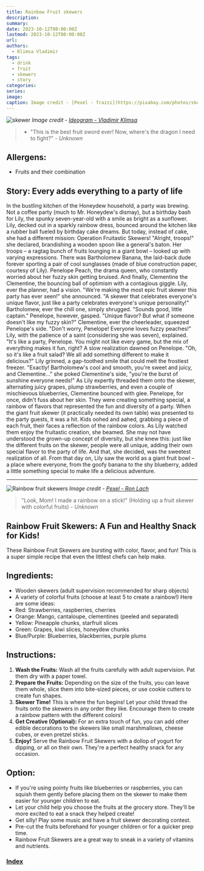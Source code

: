 ```yaml
---
title: Rainbow Fruit skewers
description: 
summary: 
date: 2023-10-12T00:00:00Z
lastmod: 2023-10-12T00:00:00Z
url: 
authors:
  - Klimsa Vladimir
tags:
  - drink
  - fruit
  - skewers
  - story
categories: 
series: 
image: 
caption: Image credit - [Pexel - frazzi](https://pixabay.com/photos/skewer-buffet-fruit-delicious-4866755/)
---
```

![skewer](skewer.webp)
*Image credit - [Ideogram - Vladimir Klimsa](https://ideogram.ai/assets/image/lossless/response/8_WPsKC3Tdu0eAhVFmwktQ)*
> - "This is the best fruit sword ever! Now, where's the dragon I need to fight?" - *Unknown*
## Allergens:
- Fruits and their combination
## Story: Every adds everything to a party of life
In the bustling kitchen of the Honeydew household, a party was brewing. Not a coffee party (much to Mr. Honeydew's dismay), but a birthday bash for Lily, the spunky seven-year-old with a smile as bright as a sunflower.
Lily, decked out in a sparkly rainbow dress, bounced around the kitchen like a rubber ball fueled by birthday cake dreams. But today, instead of cake, she had a different mission: Operation Fruitastic Skewers!
"Alright, troops!" she declared, brandishing a wooden spoon like a general's baton. Her troops – a ragtag bunch of fruits lounging in a giant bowl – looked up with varying expressions.
There was Bartholomew Banana, the laid-back dude forever sporting a pair of cool sunglasses (made of blue construction paper, courtesy of Lily). Penelope Peach, the drama queen, who constantly worried about her fuzzy skin getting bruised. And finally, Clementine the Clementine, the bouncing ball of optimism with a contagious giggle.
Lily, ever the planner, had a vision. "We're making the most epic fruit skewer this party has ever seen!" she announced. "A skewer that celebrates everyone's unique flavor, just like a party celebrates everyone's unique personality!"
Bartholomew, ever the chill one, simply shrugged. "Sounds good, little captain." Penelope, however, gasped. "Unique flavor? But what if someone doesn't like my fuzzy skin?"
Clementine, ever the cheerleader, squeezed Penelope's side. "Don't worry, Penelope! Everyone loves fuzzy peaches!"
Lily, with the patience of a saint (considering she was seven), explained. "It's like a party, Penelope. You might not like every game, but the mix of everything makes it fun, right?
A slow realization dawned on Penelope. "Oh, so it's like a fruit salad? We all add something different to make it delicious?"
Lily grinned, a gap-toothed smile that could melt the frostiest freezer. "Exactly! Bartholomew's cool and smooth, you're sweet and juicy, and Clementine…" she poked Clementine's side, "you're the burst of sunshine everyone needs!"
As Lily expertly threaded them onto the skewer, alternating juicy grapes, plump strawberries, and even a couple of mischievous blueberries, Clementine bounced with glee. Penelope, for once, didn't fuss about her skin. They were creating something special, a rainbow of flavors that represented the fun and diversity of a party.
When the giant fruit skewer (it practically needed its own table) was presented to the party guests, it was a hit. Kids oohed and aahed, grabbing a piece of each fruit, their faces a reflection of the rainbow colors.
As Lily watched them enjoy the fruitastic creation, she beamed. She may not have understood the grown-up concept of diversity, but she knew this: just like the different fruits on the skewer, people were all unique, adding their own special flavor to the party of life. And that, she decided, was the sweetest realization of all.
From that day on, Lily saw the world as a giant fruit bowl – a place where everyone, from the goofy banana to the shy blueberry, added a little something special to make life a delicious adventure.

---

![Rainbow fruit skewers](fruit-skewers.webp)
*Image credit - [Pexel - Ron Lach](https://www.pexels.com/photo/person-holding-a-stick-with-fresh-fruits-8937716/)*

> "Look, Mom! I made a rainbow on a stick!" (Holding up a fruit skewer with colorful fruits) - *Unknown*
## Rainbow Fruit Skewers: A Fun and Healthy Snack for Kids!
These Rainbow Fruit Skewers are bursting with color, flavor, and fun! This is a super simple recipe that even the littlest chefs can help make.
## Ingredients:
* Wooden skewers (adult supervision recommended for sharp objects)
* A variety of colorful fruits (choose at least 5 to create a rainbow!) Here are some ideas:
* Red: Strawberries, raspberries, cherries
* Orange: Mango, cantaloupe, clementines (peeled and separated)
* Yellow: Pineapple chunks, starfruit slices
* Green: Grapes, kiwi slices, honeydew chunks
* Blue/Purple: Blueberries, blackberries, purple plums
## Instructions:
1. **Wash the Fruits:** Wash all the fruits carefully with adult supervision. Pat them dry with a paper towel.
2. **Prepare the Fruits:** Depending on the size of the fruits, you can leave them whole, slice them into bite-sized pieces, or use cookie cutters to create fun shapes.
3. **Skewer Time!** This is where the fun begins! Let your child thread the fruits onto the skewers in any order they like. Encourage them to create a rainbow pattern with the different colors!
4. **Get Creative (Optional):** For an extra touch of fun, you can add other edible decorations to the skewers like small marshmallows, cheese cubes, or even pretzel sticks.
5. **Enjoy!** Serve the Rainbow Fruit Skewers with a dollop of yogurt for dipping, or all on their own. They're a perfect healthy snack for any occasion.
## Option:
* If you're using pointy fruits like blueberries or raspberries, you can squish them gently before placing them on the skewer to make them easier for younger children to eat.
* Let your child help you choose the fruits at the grocery store. They'll be more excited to eat a snack they helped create!
* Get silly! Play some music and have a fruit skewer decorating contest.
* Pre-cut the fruits beforehand for younger children or for a quicker prep time.
* Rainbow Fruit Skewers are a great way to sneak in a variety of vitamins and nutrients.
### [Index](content/children-recipe/Index.md)
